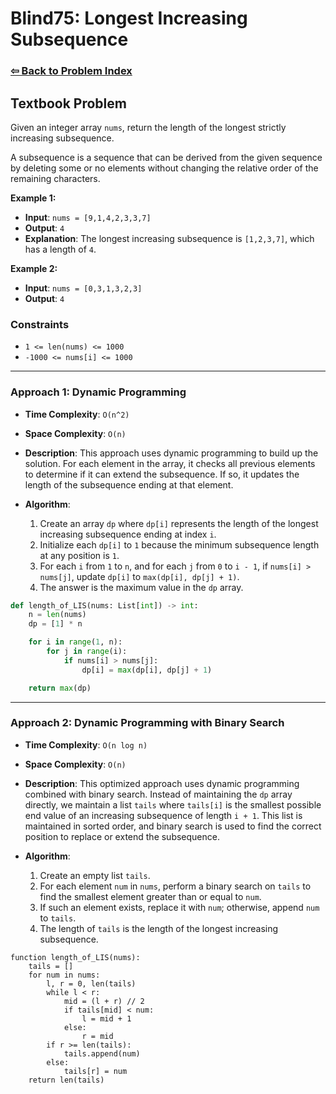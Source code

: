 # Blind75: Longest Increasing Subsequence

### [⇦ Back to Problem Index](../../index.md)

## Textbook Problem

Given an integer array `nums`, return the length of the longest strictly increasing subsequence.

A subsequence is a sequence that can be derived from the given sequence by deleting some or no elements without changing the relative order of the remaining characters.

**Example 1:**

-   **Input**: `nums = [9,1,4,2,3,3,7]`
-   **Output**: `4`
-   **Explanation**: The longest increasing subsequence is `[1,2,3,7]`, which has a length of `4`.

**Example 2:**

-   **Input**: `nums = [0,3,1,3,2,3]`
-   **Output**: `4`

### Constraints

-   `1 <= len(nums) <= 1000`
-   `-1000 <= nums[i] <= 1000`

---

### Approach 1: Dynamic Programming

-   **Time Complexity**: `O(n^2)`
-   **Space Complexity**: `O(n)`
-   **Description**: This approach uses dynamic programming to build up the solution. For each element in the array, it checks all previous elements to determine if it can extend the subsequence. If so, it updates the length of the subsequence ending at that element.
-   **Algorithm**:

    1. Create an array `dp` where `dp[i]` represents the length of the longest increasing subsequence ending at index `i`.
    2. Initialize each `dp[i]` to `1` because the minimum subsequence length at any position is `1`.
    3. For each `i` from `1` to `n`, and for each `j` from `0` to `i - 1`, if `nums[i] > nums[j]`, update `dp[i]` to `max(dp[i], dp[j] + 1)`.
    4. The answer is the maximum value in the `dp` array.

```python
def length_of_LIS(nums: List[int]) -> int:
	n = len(nums)
	dp = [1] * n

	for i in range(1, n):
		for j in range(i):
			if nums[i] > nums[j]:
				dp[i] = max(dp[i], dp[j] + 1)

	return max(dp)
```

---

### Approach 2: Dynamic Programming with Binary Search

-   **Time Complexity**: `O(n log n)`
-   **Space Complexity**: `O(n)`
-   **Description**: This optimized approach uses dynamic programming combined with binary search. Instead of maintaining the `dp` array directly, we maintain a list `tails` where `tails[i]` is the smallest possible end value of an increasing subsequence of length `i + 1`. This list is maintained in sorted order, and binary search is used to find the correct position to replace or extend the subsequence.
-   **Algorithm**:

    1. Create an empty list `tails`.
    2. For each element `num` in `nums`, perform a binary search on `tails` to find the smallest element greater than or equal to `num`.
    3. If such an element exists, replace it with `num`; otherwise, append `num` to `tails`.
    4. The length of `tails` is the length of the longest increasing subsequence.

```pseudo
function length_of_LIS(nums):
	tails = []
	for num in nums:
		l, r = 0, len(tails)
		while l < r:
			mid = (l + r) // 2
			if tails[mid] < num:
				l = mid + 1
			else:
				r = mid
		if r >= len(tails):
			tails.append(num)
		else:
			tails[r] = num
	return len(tails)
```
